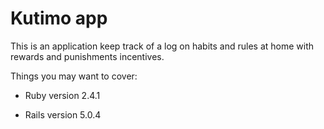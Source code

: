 # Kutimo app

This is an application keep track of a log on habits and rules at home with rewards and punishments incentives.

Things you may want to cover:

* Ruby version
2.4.1

* Rails version
5.0.4 
